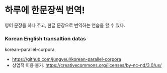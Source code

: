 # 하루에 한문장씩 번역!
영어 문장을 하나 주고, 한글 문장으로 번역하는 연습을 할 수 있다.

### Korean English transaltion datas
korean-parallel-corpora
- https://github.com/jungyeul/korean-parallel-corpora
- 상업적 이용 불가. https://creativecommons.org/licenses/by-nc-nd/3.0/us/
